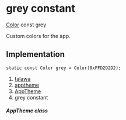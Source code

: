 
<div>

# grey constant

</div>


[Color](https://api.flutter.dev/flutter/painting/Color-class.html) const
grey



Custom colors for the app.



## Implementation

``` language-dart
static const Color grey = Color(0xFFD2D2D2);
```







1.  [talawa](../../index.md)
2.  [apptheme](../../apptheme/)
3.  [AppTheme](../../apptheme/AppTheme-class.md)
4.  grey constant

##### AppTheme class







